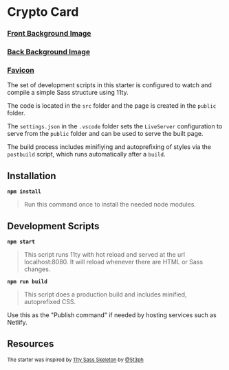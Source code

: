 # Crypto Card

### [Front Background Image](https://unsplash.com/photos/I0TDRP0fj6Y)
### [Back Background Image](https://unsplash.com/photos/FquLC11A1AI)
### [Favicon](https://unsplash.com/photos/eTKnYl8mR6o)

The set of development scripts in this starter is configured to watch and compile a simple Sass structure using 11ty.

The code is located in the `src` folder and the page is created in the `public` folder.

The `settings.json` in the `.vscode` folder sets the `LiveServer` configuration to serve from the `public` folder and can be used to serve the built page.

The build process includes minifiying and autoprefixing of styles via the `postbuild` script, which runs automatically after a `build`.

## Installation

**`npm install`**

>Run this command once to install the needed node modules.

## Development Scripts

**`npm start`**

> This script runs 11ty with hot reload and served at the url localhost:8080. It will reload whenever there are HTML or Sass changes.

**`npm run build`**

> This script does a production build and includes minified, autoprefixed CSS.

Use this as the "Publish command" if needed by hosting services such as Netlify.

## Resources

<small>The starter was inspired by [11ty Sass Skeleton](https://github.com/5t3ph/11ty-sass-skeleton) by [@5t3ph](https://twitter.com/5t3ph)</small>
